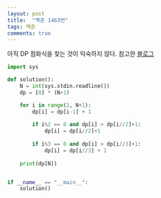 ```yaml
---
layout: post
title:  "백준 1463번"
tags: 백준
comments: true
---
```


아직 DP 점화식을 찾는 것이 익숙하지 않다. 참고한 [블로그](https://infinitt.tistory.com/247)

```python 
import sys

def solution():
    N = int(sys.stdin.readline())
    dp = [0] * (N+1)

    for i in range(2, N+1):
        dp[i] = dp[i-1] + 1
        
        if i%2 == 0 and dp[i] > dp[i//2]+1:
            dp[i] = dp[i//2]+1
        
        if i%3 == 0 and dp[i] > dp[i//3]+1:
            dp[i] = dp[i//3] + 1
    
    print(dp[N])


if __name__ == "__main__":
    solution()
```